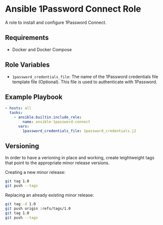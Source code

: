 # Ansible 1Password Connect Role

A role to install and configure 1Password Connect.

## Requirements

- Docker and Docker Compose

## Role Variables

- `1password_credentials_file`: The name of the 1Password credentials file template file (Optional). This file is used to authenticate with 1Password.

## Example Playbook

```yaml
- hosts: all
  tasks:
    - ansible.builtin.include_role:
        name: ansible-1password-connect
      vars:
        1password_credentials_file: 1password_credentials.j2
```

## Versioning

In order to have a verioning in place and working, create leightweight tags that point to the appropriate minor release versions.

Creating a new minor release:

```bash
git tag 1.0
git push --tags
```

Replacing an already existing minor release:

```bash
git tag -d 1.0
git push origin :refs/tags/1.0
git tag 1.0
git push --tags
```